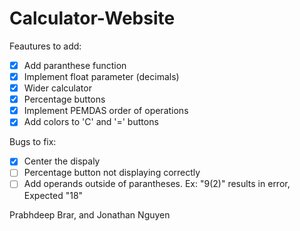 # Calculator-Website

Feautures to add:
- [x] Add paranthese function
- [x] Implement float parameter (decimals)
- [x] Wider calculator
- [x] Percentage buttons
- [x] Implement PEMDAS order of operations
- [x] Add colors to 'C' and '=' buttons

Bugs to fix:
- [x] Center the dispaly
- [ ] Percentage button not displaying correctly
- [ ] Add operands outside of parantheses. Ex: "9(2)" results in error, Expected "18"

Prabhdeep Brar, and 
Jonathan Nguyen
